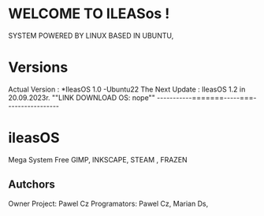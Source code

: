 # WELCOME TO ILEASos !
  SYSTEM POWERED BY LINUX BASED IN UBUNTU, 
# Versions 
Actual Version : *IleasOS 1.0 -Ubuntu22
The Next Update : IleasOS 1.2 in 20.09.2023r.
""LINK DOWNLOAD OS: nope""
-----------=======-----===-----------------
#  ileasOS 
Mega System 
Free GIMP, INKSCAPE, STEAM , FRAZEN

## Autchors
Owner Project: Pawel Cz
Programators: Pawel Cz, Marian Ds,
